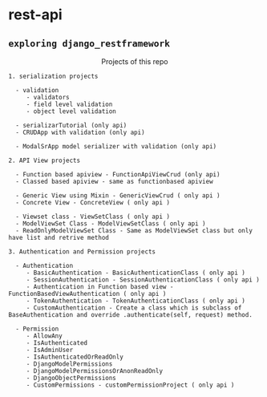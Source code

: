 # rest-api

## `exploring django_restframework`

<p align='center'> Projects of this repo </p>

`1. serialization projects`

      - validation
         - validators
         - field level validation
         - object level validation

      - serializarTutorial (only api)
      - CRUDApp with validation (only api)

      - ModalSrApp model serializer with validation (only api)

`2. API View projects`

      - Function based apiview - FunctionApiViewCrud (only api)
      - Classed based apiview - same as functionbased apiview

      - Generic View using Mixin - GenericViewCrud ( only api )
      - Concrete View - ConcreteView ( only api )

      - Viewset class - ViewSetClass ( only api )
      - ModelViewSet Class - ModelViewSetClass ( only api )
      - ReadOnlyModelViewSet Class - Same as ModelViewSet class but only have list and retrive method

`3. Authentication and Permission projects`

      - Authentication
         - BasicAuthentication - BasicAuthenticationClass ( only api )
         - SessionAuthentication - SessionAuthenticationClass ( only api )
         - Authentication in Function based view - FunctionBasedViewAuthentication ( only api )
         - TokenAuthentication - TokenAuthenticationClass ( only api )
         - CustomAuthentication - Create a class which is subclass of BaseAuthentication and override .authenticate(self, request) method.

      - Permission
         - AllowAny
         - IsAuthenticated
         - IsAdminUser
         - IsAuthenticatedOrReadOnly
         - DjangoModelPermissions
         - DjangoModelPermissionsOrAnonReadOnly
         - DjangoObjectPermissions
         - CustomPermissions - customPermissionProject ( only api )
